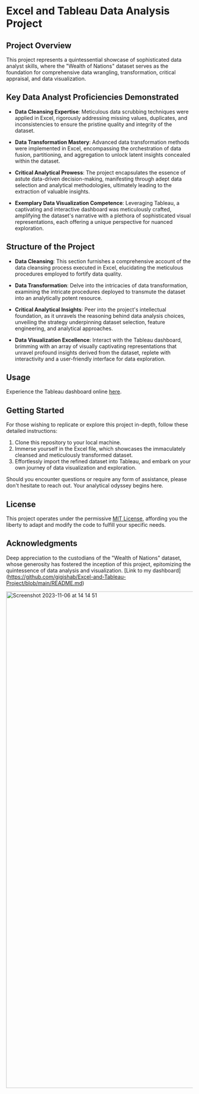 
# Excel and Tableau Data Analysis Project

## Project Overview
This project represents a quintessential showcase of sophisticated data analyst skills, where the "Wealth of Nations" dataset serves as the foundation for comprehensive data wrangling, transformation, critical appraisal, and data visualization.

## Key Data Analyst Proficiencies Demonstrated
- **Data Cleansing Expertise**: Meticulous data scrubbing techniques were applied in Excel, rigorously addressing missing values, duplicates, and inconsistencies to ensure the pristine quality and integrity of the dataset.

- **Data Transformation Mastery**: Advanced data transformation methods were implemented in Excel, encompassing the orchestration of data fusion, partitioning, and aggregation to unlock latent insights concealed within the dataset.

- **Critical Analytical Prowess**: The project encapsulates the essence of astute data-driven decision-making, manifesting through adept data selection and analytical methodologies, ultimately leading to the extraction of valuable insights.

- **Exemplary Data Visualization Competence**: Leveraging Tableau, a captivating and interactive dashboard was meticulously crafted, amplifying the dataset's narrative with a plethora of sophisticated visual representations, each offering a unique perspective for nuanced exploration.

## Structure of the Project
- **Data Cleansing**: This section furnishes a comprehensive account of the data cleansing process executed in Excel, elucidating the meticulous procedures employed to fortify data quality.

- **Data Transformation**: Delve into the intricacies of data transformation, examining the intricate procedures deployed to transmute the dataset into an analytically potent resource.

- **Critical Analytical Insights**: Peer into the project's intellectual foundation, as it unravels the reasoning behind data analysis choices, unveiling the strategy underpinning dataset selection, feature engineering, and analytical approaches.

- **Data Visualization Excellence**: Interact with the Tableau dashboard, brimming with an array of visually captivating representations that unravel profound insights derived from the dataset, replete with interactivity and a user-friendly interface for data exploration.

## Usage
Experience the Tableau dashboard online [here](link_to_tableau_dashboard).

## Getting Started
For those wishing to replicate or explore this project in-depth, follow these detailed instructions:
1. Clone this repository to your local machine.
2. Immerse yourself in the Excel file, which showcases the immaculately cleansed and meticulously transformed dataset.
3. Effortlessly import the refined dataset into Tableau, and embark on your own journey of data visualization and exploration.

Should you encounter questions or require any form of assistance, please don't hesitate to reach out. Your analytical odyssey begins here.

## License
This project operates under the permissive [MIT License](link_to_license), affording you the liberty to adapt and modify the code to fulfill your specific needs.

## Acknowledgments
Deep appreciation to the custodians of the "Wealth of Nations" dataset, whose generosity has fostered the inception of this project, epitomizing the quintessence of data analysis and visualization.
[Link to my dashboard] (https://github.com/gigishab/Excel-and-Tableau-Project/blob/main/README.md)

<img width="1338" alt="Screenshot 2023-11-06 at 14 14 51" src="https://github.com/gigishab/Excel-and-Tableau-Project/assets/97798293/6485aca8-48fb-455b-9266-5a8ae3ff0971">
